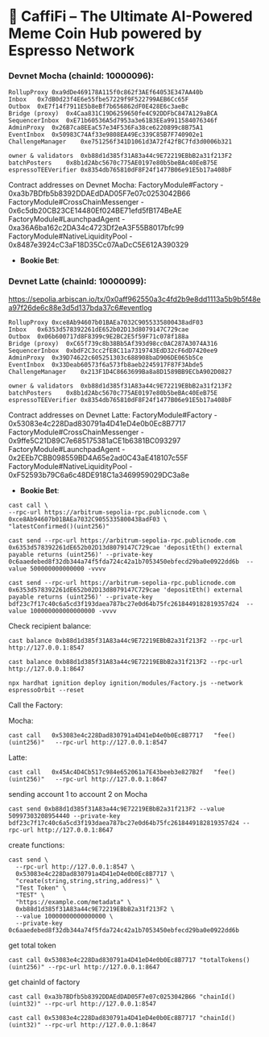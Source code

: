 # 🚀 **CaffiFi – The Ultimate AI-Powered Meme Coin Hub powered by Espresso Network**

### Devnet Mocha (chainId: 10000096):
```
RollupProxy	0xa9dDe469178A115f0c862f3AEf64053E347AA40b 
Inbox	0x7dB0d23f4E6e55fbe57229f9F522799AEB6Cc65F
Outbox	0xE7f14f7911E5b8eBf7b656862dF0E428E6c3aeBc
Bridge (proxy)	0x4Caa831C19D6259650fe4C92DDFbC847A129aBCA
SequencerInbox	0xE71b60536A5d7953a3e61B3EEa9911584076346f
AdminProxy	0x26B7ca8EEaC57e34F536Fa38ce6220899c8B75A1
EventInbox	0x50983C74Af33e9808EA49Ec339C85B7F740902e1
ChallengeManager	0xe751256f341D1061d3A72f42fBC7fd3d0006b321
```
```
owner & validators	0xb88d1d385f31A83a44c9E72219EBbB2a31f213F2	
batchPosters	0x8b1d2Abc5670c775AE0197e80b5beBAc40EeB75E	
espressoTEEVerifier	0x8354db765810dF8F24f1477B06e91E5b17a408bF	
```

Contract addresses on Devnet Mocha:
FactoryModule#Factory - 0xa3b7BDfb5b8392DDAEdDAD05F7e07c0253042B66
FactoryModule#CrossChainMessenger - 0x6c5db20CB23CE14480Ef024BE71efd5fB174BeAE
FactoryModule#LaunchpadAgent - 0xa36A6ba162c2DA34c4723Df2eA3F55B8017bfc99
FactoryModule#NativeLiquidityPool - 0x8487e3924cC3aF18D35Cc07AaDcC5E612A390329
- **Bookie Bet**: 

### Devnet Latte (chainId: 10000099):
https://sepolia.arbiscan.io/tx/0x0aff962550a3c4fd2b9e8dd1113a5b9b5f48ea97f26de6c88e3d5d137bda37c6#eventlog

```
RollupProxy	0xce8Ab94607b01BAEa7032C9055335800438adF03 
Inbox	0x6353d578392261dE652b02D13d8079147C729cae
Outbox	0x06b600717d8F8399c9E2BC2E5f59F71c078f188a
Bridge (proxy)	0xC65f739c8b38Bb5Af393d98cc0AC287A3074A316
SequencerInbox	0xbdF2C3cc2fE8C11a7319743EdD32cF6dD7420ee9
AdminProxy	0x39D74622c605251303c688908baD906DE065b5Ce
EventInbox	0x33Deab60573f6a573fb8aeb2245917F87F3Abde5
ChallengeManager	0x213F1D4C8663699Ba8a8D1589BB9ECbA902D0827
```
```
owner & validators	0xb88d1d385f31A83a44c9E72219EBbB2a31f213F2	
batchPosters	0x8b1d2Abc5670c775AE0197e80b5beBAc40EeB75E	
espressoTEEVerifier	0x8354db765810dF8F24f1477B06e91E5b17a408bF	
```

Contract addresses on Devnet Latte:
FactoryModule#Factory - 0x53083e4c228Dad830791a4D41eD4e0b0Ec8B7717
FactoryModule#CrossChainMessenger - 0x9ffe5C21D89C7e685175381aCE1b6381BC093297
FactoryModule#LaunchpadAgent - 0x2EEb7CBB098559BD4A65e2ad0C43aE418107c55F
FactoryModule#NativeLiquidityPool - 0xF52593b79C6a6c48DE918C1a3469959029DC3a8e
- **Bookie Bet**: 



```
cast call \
--rpc-url https://arbitrum-sepolia-rpc.publicnode.com \
0xce8Ab94607b01BAEa7032C9055335800438adF03 \
"latestConfirmed()(uint256)"
```

```
cast send --rpc-url https://arbitrum-sepolia-rpc.publicnode.com 0x6353d578392261dE652b02D13d8079147C729cae 'depositEth() external payable returns (uint256)' --private-key 0c6aaedebed8f32db344a74f5fda724c42a1b7053450ebfecd29ba0e0922dd6b  --value 500000000000000 -vvvv
```

```
cast send --rpc-url https://arbitrum-sepolia-rpc.publicnode.com 0x6353d578392261dE652b02D13d8079147C729cae 'depositEth() external payable returns (uint256)' --private-key bdf23c7f17c40c6a5cd3f193daea787bc27e0d64b75fc2618449182819357d24  --value 100000000000000000 -vvvv
```

Check recipient balance: 
```
cast balance 0xb88d1d385f31A83a44c9E72219EBbB2a31f213F2 --rpc-url http://127.0.0.1:8547
```
```
cast balance 0xb88d1d385f31A83a44c9E72219EBbB2a31f213F2 --rpc-url http://127.0.0.1:8647
```

```
npx hardhat ignition deploy ignition/modules/Factory.js --network espressoOrbit --reset
```

Call the Factory:

Mocha:
```
cast call   0x53083e4c228Dad830791a4D41eD4e0b0Ec8B7717   "fee()(uint256)"   --rpc-url http://127.0.0.1:8547
```

Latte:
```
cast call   0x45Ac4D4Cb517c984e652061a7E43beeb3e827B2f   "fee()(uint256)"   --rpc-url http://127.0.0.1:8647
```

sending account 1 to account 2 on Mocha
```
cast send 0xb88d1d385f31A83a44c9E72219EBbB2a31f213F2 --value 50997303208954440 --private-key bdf23c7f17c40c6a5cd3f193daea787bc27e0d64b75fc2618449182819357d24 --rpc-url http://127.0.0.1:8647
```

create functions:
```
cast send \
  --rpc-url http://127.0.0.1:8547 \
  0x53083e4c228Dad830791a4D41eD4e0b0Ec8B7717 \
  "create(string,string,string,address)" \
  "Test Token" \
  "TEST" \
  "https://example.com/metadata" \
  0xb88d1d385f31A83a44c9E72219EBbB2a31f213F2 \
  --value 10000000000000000 \
  --private-key 0c6aaedebed8f32db344a74f5fda724c42a1b7053450ebfecd29ba0e0922dd6b
```

get total token 
```
cast call 0x53083e4c228Dad830791a4D41eD4e0b0Ec8B7717 "totalTokens()(uint256)" --rpc-url http://127.0.0.1:8647
```

get chainId of factory
```
cast call 0xa3b7BDfb5b8392DDAEdDAD05F7e07c0253042B66 "chainId()(uint32)" --rpc-url http://127.0.0.1:8547

cast call 0x53083e4c228Dad830791a4D41eD4e0b0Ec8B7717 "chainId()(uint32)" --rpc-url http://127.0.0.1:8647
```